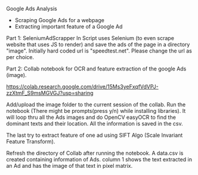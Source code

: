 Google Ads Analysis

- Scraping Google Ads for a webpage
- Extracting important feature of a Google Ad


Part 1: SeleniumAdScrapper
In Script uses Selenium (to even scrape website that uses JS to render)
and save the ads of the page in a directory "image".
Initially hard coded url is "speedtest.net". Please change the url as per choice.


Part 2: Collab notebook for OCR and feature extraction of the google Ads (image).

https://colab.research.google.com/drive/15Ms3yeFxqfVdVPJ-zzXtmF_S9msMGVGJ?usp=sharing

Add/upload the image folder to the current session of the collab.
Run the notebook (There might be prompts(press y/n) while installing libraries).
It will loop thru all the Ads images and do OpenCV easyOCR to find the dominant texts and their location.
All the information is saved in the csv.

The last try to extract feature of one ad using SIFT Algo (Scale Invariant Feature Transform).


Refresh the directory of Collab after running the notebook. A data.csv is created containing information of Ads.
column 1 shows the text extracted in an Ad and has the image of that text in pixel matrix.